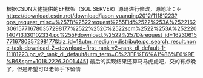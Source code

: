根据CSDN大佬提供的EF框架（SQL SERVER）源码进行修改，源地址：↓
https://download.csdn.net/download/jason_yuanqing2012/11181223?ops_request_misc=%257B%2522request%255Fid%2522%253A%2522162306157716780357298177%2522%252C%2522scm%2522%253A%252220140713.130102334.pc%255Fdownload.%2522%257D&request_id=162306157716780357298177&biz_id=1&utm_medium=distribute.pc_search_result.none-task-download-2~download~first_rank_v2~rank_dl_default-1-11181223.pc_v2_rank_dl_default&utm_term=C%23EF%E6%A1%86%E6%9E%B6&spm=1018.2226.3001.4451
最后的实现结果还算马马虎虎吧，交的有点晚了，但是希望可以老师手下留情
